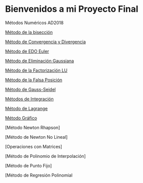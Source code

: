 # Bienvenidos a mi Proyecto Final
Métodos Numéricos AD2018

[Método de la bisección](https://github.com/FerGrant/ProyectoFinal/tree/master/Biseccion)

[Método de Convergencia y Divergencia](https://github.com/FerGrant/ProyectoFinal/tree/master/ConvergenciaDivergencia)

[Método de EDO Euler](https://github.com/FerGrant/ProyectoFinal/tree/master/EDOEuler)

[Método de Eliminación Gaussiana](https://github.com/FerGrant/ProyectoFinal/tree/master/EliminacionGaussiana)

[Método de la Factorización LU](https://github.com/FerGrant/ProyectoFinal/tree/master/FactorizacionLU)

[Método de la Falsa Posición](https://github.com/FerGrant/ProyectoFinal/tree/master/FalsaPosicion)

[Método de Gauss-Seidel](https://github.com/FerGrant/ProyectoFinal/tree/master/Gauss-Seidel)

[Métodos de Integración](https://github.com/FerGrant/ProyectoFinal/tree/master/Integracion)

[Método de Lagrange](https://github.com/FerGrant/ProyectoFinal/tree/master/Lagrange)

[Método Gráfico](https://github.com/FerGrant/ProyectoFinal/tree/master/Grafico)

[Método Newton Rhapson]

[Método de Newton No Lineal]

[Operaciones con Matrices]

[Método de Polinomio de Interpolación]

[Método de Punto Fijo]

[Método de Regresión Polinomial
